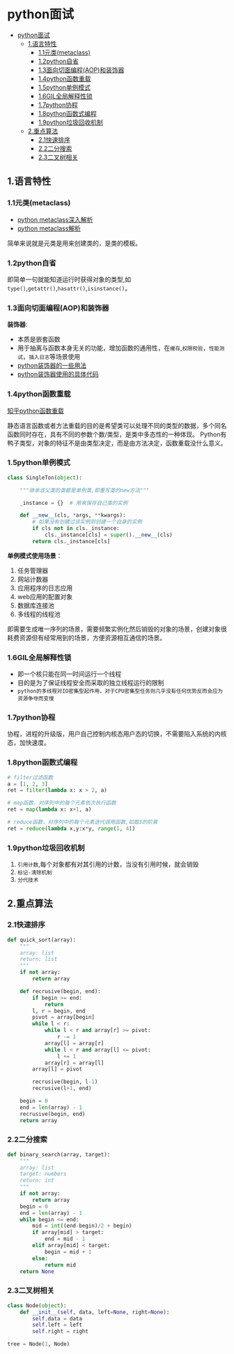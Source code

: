 # python面试

<!-- TOC -->

- [python面试](#python%e9%9d%a2%e8%af%95)
  - [1.语言特性](#1%e8%af%ad%e8%a8%80%e7%89%b9%e6%80%a7)
    - [1.1元类(metaclass)](#11%e5%85%83%e7%b1%bbmetaclass)
    - [1.2python自省](#12python%e8%87%aa%e7%9c%81)
    - [1.3面向切面编程(AOP)和装饰器](#13%e9%9d%a2%e5%90%91%e5%88%87%e9%9d%a2%e7%bc%96%e7%a8%8baop%e5%92%8c%e8%a3%85%e9%a5%b0%e5%99%a8)
    - [1.4python函数重载](#14python%e5%87%bd%e6%95%b0%e9%87%8d%e8%bd%bd)
    - [1.5python单例模式](#15python%e5%8d%95%e4%be%8b%e6%a8%a1%e5%bc%8f)
    - [1.6GIL全局解释性锁](#16gil%e5%85%a8%e5%b1%80%e8%a7%a3%e9%87%8a%e6%80%a7%e9%94%81)
    - [1.7python协程](#17python%e5%8d%8f%e7%a8%8b)
    - [1.8python函数式编程](#18python%e5%87%bd%e6%95%b0%e5%bc%8f%e7%bc%96%e7%a8%8b)
    - [1.9python垃圾回收机制](#19python%e5%9e%83%e5%9c%be%e5%9b%9e%e6%94%b6%e6%9c%ba%e5%88%b6)
  - [2.重点算法](#2%e9%87%8d%e7%82%b9%e7%ae%97%e6%b3%95)
    - [2.1快速排序](#21%e5%bf%ab%e9%80%9f%e6%8e%92%e5%ba%8f)
    - [2.2二分搜索](#22%e4%ba%8c%e5%88%86%e6%90%9c%e7%b4%a2)
    - [2.3二叉树相关](#23%e4%ba%8c%e5%8f%89%e6%a0%91%e7%9b%b8%e5%85%b3)

<!-- /TOC -->

## 1.语言特性

### 1.1元类(metaclass)

- [python metaclass深入解析](https://www.cnblogs.com/yssjun/p/9832526.html)
- [python metaclass解析](https://www.liaoxuefeng.com/wiki/897692888725344/923030550637312)

简单来说就是元类是用来创建类的，是类的模板。

### 1.2python自省

即简单一句就能知道运行时获得对象的类型,如`type()`,`getattr()`,`hasattr()`,`isinstance()`。

### 1.3面向切面编程(AOP)和装饰器

**装饰器**:

- 本质是嵌套函数
- 用于抽离与函数本身无关的功能，增加函数的通用性，在`缓存`,`权限校验`，`性能测试`，`插入日志`等场景使用
- [python装饰器的一些用法](https://blog.csdn.net/qq_26886929/article/details/54091962)
- [python装饰器使用的具体代码](../python/python/decorator/cache_decorator.py)

### 1.4python函数重载

[知乎python函数重载](https://www.zhihu.com/question/20053359)

静态语言函数或者方法重载的目的是希望类可以处理不同的类型的数据，多个同名函数同时存在，具有不同的参数个数/类型，是类中多态性的一种体现。
Python有鸭子类型，对象的特征不是由类型决定，而是由方法决定，函数重载没什么意义。

### 1.5python单例模式

```python
class SingleTon(object):

    """继承该父类的类都是单例类,即重写类的new方法"""

    _instance = {}  # 用来保存自己类的实例

    def __new__(cls, *args, **kwargs):
        # 如果没有创建过该实例则创建一个自身的实例
        if cls not in cls._instance:
            cls._instance[cls] = super().__new__(cls)
        return cls._instance[cls]
```

**单例模式使用场景**：

1. 任务管理器
2. 网站计数器
3. 应用程序的日志应用
4. web应用的配置对象
5. 数据库连接池
6. 多线程的线程池

即需要生成唯一序列的场景，需要频繁实例化然后销毁的对象的场景，创建对象很耗费资源但有经常用到的场景，方便资源相互通信的场景。

### 1.6GIL全局解释性锁

- 即一个核只能在同一时间运行一个线程
- 目的是为了保证线程安全而采取的独立线程运行的限制
- `python的多线程对IO密集型起作用，对于CPU密集型任务则几乎没有任何优势反而会应为资源争夺而变慢`

### 1.7python协程

协程，进程的升级版，用户自己控制内核态用户态的切换，不需要陷入系统的内核态，加快速度。

### 1.8python函数式编程

```python
# filter过滤函数
a = [1, 2, 3]
ret = filter(lambda x: x > 2, a)

# map函数，对序列中的每个元素依次执行函数
ret = map(lambda x: x+1, a)

# reduce函数，对序列中的每个元素迭代调用函数,如取3的阶乘
ret = reduce(lambda x,y:x*y, range(1, 4))
```

### 1.9python垃圾回收机制

1. `引用计数`,每个对象都有对其引用的计数，当没有引用时候，就会销毁
2. `标记-清除机制`
3. `分代技术`

## 2.重点算法

### 2.1快速排序

```python
def quick_sort(array):
    """
    array: list
    return: list
    """
    if not array:
        return array

    def recrusive(begin, end):
        if begin >= end:
            return
        l, r = begin, end
        pivot = array[begin]
        while l < r:
            while l < r and array[r] >= pivot:
                r -= 1
            array[l] = array[r]
            while l < r and array[l] <= pivot:
                l += 1
            array[r] = array[l]
        array[l] = pivot

        recrusive(begin, l-1)
        recrusive(l+1, end)

    begin = 0
    end = len(array) - 1
    recrusive(begin, end)
    return array
```

### 2.2二分搜索

```python
def binary_search(array, target):
    """
    array: list
    target: numbers
    return: int
    """
    if not array:
        return array
    begin = 0
    end = len(array) - 1
    while begin <= end:
        mid = int((end-begin)/2 + begin)
        if array[mid] > target:
            end = mid - 1
        elif array[mid] < target:
            begin = mid + 1
        else:
            return mid
    return None
```

### 2.3二叉树相关

```python
class Node(object):
    def __init__(self, data, left=None, right=None):
        self.data = data
        self.left = left
        self.right = right

tree = Node(1, Node)
```
